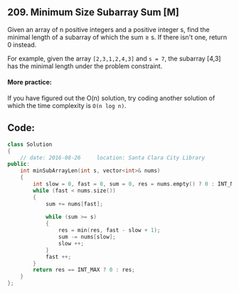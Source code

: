 ## 209. Minimum Size Subarray Sum [M]
Given an array of n positive integers and a positive integer s, find the minimal length of a subarray of which the sum ≥ s. If there isn't one, return 0 instead.

For example, given the array `[2,3,1,2,4,3]` and `s = 7`,
the subarray [4,3] has the minimal length under the problem constraint.

#### More practice:
If you have figured out the O(n) solution, try coding another solution of which the time complexity is `O(n log n)`.

## Code:
```c++
class Solution 
{
    // date: 2016-08-26     location: Santa Clara City Library
public:
    int minSubArrayLen(int s, vector<int>& nums) 
    {
        int slow = 0, fast = 0, sum = 0, res = nums.empty() ? 0 : INT_MAX;
        while (fast < nums.size())
        {
            sum += nums[fast];
            
            while (sum >= s)   
            {
                res = min(res, fast - slow + 1);
                sum -= nums[slow];
                slow ++;
            }
            fast ++;
        }
        return res == INT_MAX ? 0 : res;
    }
};
```

